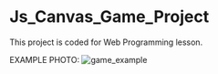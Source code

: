 # Js_Canvas_Game_Project

This project is coded for Web Programming lesson.

EXAMPLE PHOTO:
![game_example](https://user-images.githubusercontent.com/75725469/168417691-8df159ec-7020-41ab-87f4-90a4a5006fde.png)
